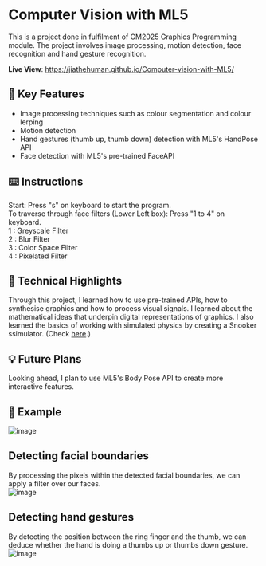 # Computer Vision with ML5
This is a project done in fulfilment of CM2025 Graphics Programming module. The project involves image processing, motion detection, face recognition and hand gesture recognition.

**Live View**: https://jiathehuman.github.io/Computer-vision-with-ML5/

## 📢  Key Features

- Image processing techniques such as colour segmentation and colour lerping
- Motion detection
- Hand gestures (thumb up, thumb down) detection with ML5's HandPose API
- Face detection with ML5's pre-trained FaceAPI

## ⌨️  Instructions
Start: Press "s" on keyboard to start the program. <br>
To traverse through face filters (Lower Left box): Press "1 to 4" on keyboard. <br>
1 : Greyscale Filter <br>
2 : Blur Filter <br>
3 : Color Space Filter <br>
4 : Pixelated Filter <br>
  
## 🤖  Technical Highlights

Through this project, I learned how to use pre-trained APIs, how to synthesise graphics and how to process visual signals. I learned about the mathematical ideas that underpin digital representations of graphics. I also learned the basics of working with simulated physics by creating a Snooker ssimulator. (Check <a href = "https://github.com/jiathehuman/snooker-game-with-matterjs">here</a>.)

## 💡  Future Plans <br>
Looking ahead, I plan to use ML5's Body Pose API to create more interactive features.

## 🧐  Example <br>
![image](https://github.com/user-attachments/assets/fbb2b748-514b-46a8-b950-5442c4fa0d67)


## Detecting facial boundaries
By processing the pixels within the detected facial boundaries, we can apply a filter over our faces. <br>
![image](https://github.com/user-attachments/assets/c954e4a4-aa6d-496c-a8ef-a725ffeca39e)

## Detecting hand gestures
By detecting the position between the ring finger and the thumb, we can deduce whether the hand is doing a thumbs up or thumbs down gesture. <br>
![image](https://github.com/user-attachments/assets/0237cc29-a1c7-405b-91e8-839963bcafc4)
